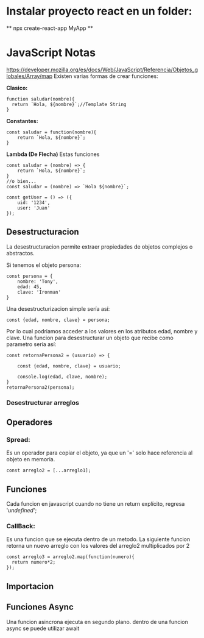 # Instalar proyecto react en un folder:

** npx create-react-app MyApp **

# **JavaScript Notas**
https://developer.mozilla.org/es/docs/Web/JavaScript/Referencia/Objetos_globales/Array/map
Existen varias formas de crear funciones:

**Clasico:**
```
function saludar(nombre){
  return `Hola, ${nombre}`;//Template String
}
```

**Constantes:**
```
const saludar = function(nombre){
    return `Hola, ${nombre}`;
}
```

**Lambda (De Flecha)**
Estas funciones 
```
const saludar = (nombre) => {
    return `Hola, ${nombre}`;
}
//o bien...
const saludar = (nombre) => `Hola ${nombre}`;

const getUser = () => ({
    uid: '1234',
    user: 'Juan'
});
```

## **Desestructuracion**
La desestructuracion permite extraer propiedades de objetos complejos o abstractos.

Si tenemos el objeto persona:
```
const persona = {
    nombre: 'Tony',
    edad: 45,
    clave: 'Ironman'
}
```
Una desestructurizacion simple sería así:
```
const {edad, nombre, clave} = persona;
```
Por lo cual podriamos acceder a los valores en los atributos edad, nombre y clave.
Una funcion para desestructurar un objeto que recibe como parametro sería así:
```
const retornaPersona2 = (usuario) => {

    const {edad, nombre, clave} = usuario;

    console.log(edad, clave, nombre);
}
retornaPersona2(persona);
```
### **Desestructurar arreglos**



## **Operadores**

### **Spread**:
Es un operador para copiar el objeto, ya que un '=' solo hace referencia al objeto en memoria.
```
const arreglo2 = [...arreglo1];
```

## **Funciones**
Cada funcion en javascript cuando no tiene un return explícito, regresa '*undefined*';

### **CallBack**: 
Es una funcion que se ejecuta dentro de un metodo. La siguiente funcion retorna un nuevo arreglo con los valores del arreglo2 multiplicados por 2
```
const arreglo3 = arreglo2.map(function(numero){
  return numero*2;
});
```

## **Importacion**

## **Funciones Async**
Una funcion asincrona ejecuta en segundo plano.
dentro de una funcion async se puede utilizar await